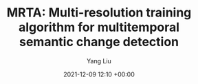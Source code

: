 ---
layout: post
title:  "MRTA: Multi-resolution training algorithm for multitemporal semantic change detection"
date:   2021-12-09 12:10 +00:00
image: images/TNNLS.jpg
categories: research
author: "Yang Liu"
authors: " Qianyue Bao, <strong>Yang Liu</strong>, Zixiao Zhang, Dafan Chen, Yuting Yang, Licheng Jiao, Fang Liu"
venue: "2021 IEEE International Geoscience and Remote Sensing Symposium IGARSS"
arxiv: 
code: 
website: 
---